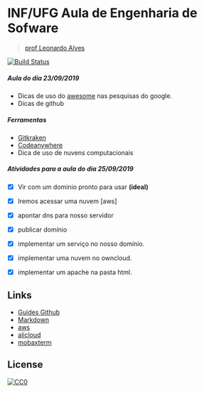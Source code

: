 # INF/UFG Aula de Engenharia de Sofware 
> [prof Leonardo Alves](http://inf.ufg.br/node/562)

[![Build Status](https://travis-ci.org/leoaalvsufg/aulaES.svg?branch=aulaES)](https://travis-ci.org/leoaalvsufg/aulaES)

##### Aula do dia 23/09/2019
- Dicas de uso do [awesome](https://github.com/sindresorhus/awesome) nas pesquisas do google.
- Dicas de github

##### Ferramentas
- [Gitkraken](https://www.gitkraken.com/)
- [Codeanywhere](https://codeanywhere.com/)
- Dica de uso de nuvens computacionais


##### Atividades para a aula do dia 25/09/2019 

- [x] Vir com um dominio pronto para usar **(ideal)**
- [x] Iremos acessar uma nuvem [aws]
- [x] apontar dns para nosso servidor
- [x] publicar domínio
- [x] implementar um serviço no nosso domínio.
- [x] implementar uma nuvem no owncloud.
- [x] implementar um apache na pasta html.


## Links
 - [Guides Github][1]
 - [Markdown][2]
 - [aws][3]
 - [alicloud][4]
 - [mobaxterm][5]

  [1]: https://guides.github.com/
  [2]: https://markdown-here.com/index.html
  [3]: http://aws.amazon.com
  [4]: http://alicloud.com
  [5]: https://mobaxterm.mobatek.net/download.html


  
  ## License

[![CC0](http://mirrors.creativecommons.org/presskit/buttons/88x31/svg/cc-zero.svg)](https://creativecommons.org/publicdomain/zero/1.0/)

